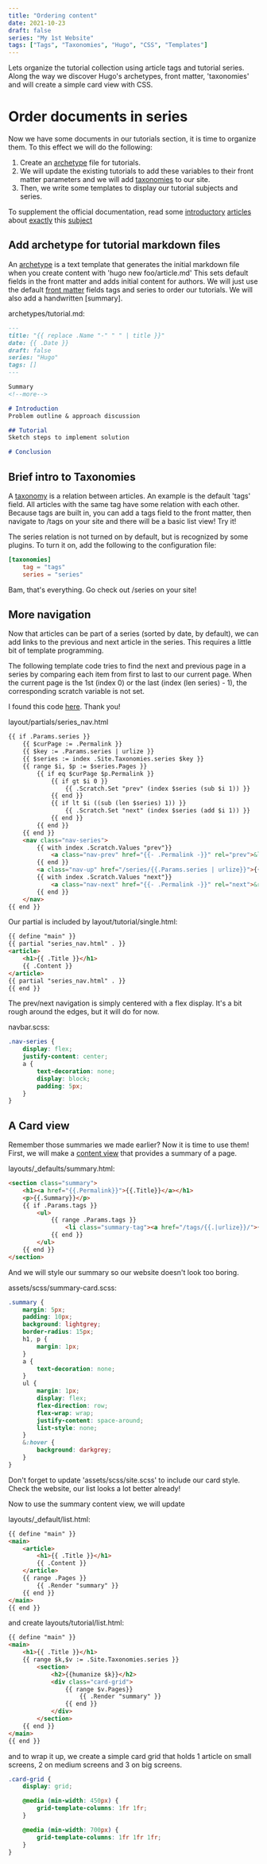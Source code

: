 ```yaml
---
title: "Ordering content"
date: 2021-10-23
draft: false
series: "My 1st Website"
tags: ["Tags", "Taxonomies", "Hugo", "CSS", "Templates"]
---
```


Lets organize the tutorial collection using article tags and tutorial series.
Along the way we discover Hugo's archetypes, front matter, 'taxonomies' and will create a simple card view with CSS.
<!--more-->

# Order documents in series
Now we have some documents in our tutorials section, it is time to organize them.
To this effect we will do the following:
1. Create an [archetype](https://gohugo.io/content-management/archetypes/) file for tutorials.
2. We will update the existing tutorials to add these variables to their front matter parameters and we will add [taxonomies]((https://gohugo.io/content-management/taxonomies/)) to our site.
3. Then, we write some templates to display our tutorial subjects and series.

To supplement the official documentation, read some [introductory](https://www.javeriyash.me/blog/hugo-series/) [articles](https://blog.cavelab.dev/2021/07/hugo-series-taxonomy/) about [exactly](https://damien.co/blog/2020-06-29-display-related-content-series-hugo/) this [subject](https://www.kiroule.com/article/add-series-taxonomy-to-hugo-theme/)

## Add archetype for tutorial markdown files
An [archetype](https://gohugo.io/content-management/archetypes/) is a text
template that generates the initial markdown file when you create content with
'hugo new foo/article.md' This sets default fields in the front matter and adds
initial content for authors.  We will just use the default [front
matter](https://gohugo.io/content-management/front-matter/) fields tags and
series to order our tutorials. We will also add a handwritten [summary].

archetypes/tutorial.md:
```markdown
---
title: "{{ replace .Name "-" " " | title }}"
date: {{ .Date }}
draft: false
series: "Hugo"
tags: []
---

Summary
<!--more-->

# Introduction
Problem outline & approach discussion

## Tutorial
Sketch steps to implement solution

# Conclusion
```

## Brief intro to Taxonomies
A [taxonomy](https://gohugo.io/content-management/taxonomies/) is a relation
between articles. An example is the default 'tags' field. All articles with the
same tag have some relation with each other. Because tags are built in, you can
add a tags field to the front matter, then navigate to /tags on your site and
there will be a basic list view! Try it!

The series relation is not turned on by default, but is recognized by some
plugins.  To turn it on, add the following to the configuration file:
```toml
[taxonomies]
	tag = "tags"
	series = "series"
```
Bam, that's everything. Go check out /series on your site!

## More navigation
Now that articles can be part of a series (sorted by date, by default), we can
add links to the previous and next article in the series. This requires a
little bit of template programming.

The following template code tries to find the next and previous page in a
series by comparing each item from first to last to our current page. When the
current page is the 1st (index 0) or the last (index (len series) - 1), the
corresponding scratch variable is not set.

I found this code
[here](https://notestoself.dev/posts/hugo-taxonomy-term-next-prev-page-links/).
Thank you!

layout/partials/series_nav.html
```HTML
{{ if .Params.series }}
	{{ $curPage := .Permalink }}
	{{ $key := .Params.series | urlize }}
	{{ $series := index .Site.Taxonomies.series $key }}
	{{ range $i, $p := $series.Pages }}
		{{ if eq $curPage $p.Permalink }}
			{{ if gt $i 0 }}
				{{ .Scratch.Set "prev" (index $series (sub $i 1)) }}
			{{ end }}
			{{ if lt $i ((sub (len $series) 1)) }}
				{{ .Scratch.Set "next" (index $series (add $i 1)) }}
			{{ end }}
		{{ end }}
	{{ end }}
	<nav class="nav-series">
		{{ with index .Scratch.Values "prev"}}
			<a class="nav-prev" href="{{- .Permalink -}}" rel="prev">&larr;</a>
		{{ end }}
		<a class="nav-up" href="/series/{{.Params.series | urlize}}">{{.Params.series}} Track</a>
		{{ with index .Scratch.Values "next"}}
			<a class="nav-next" href="{{- .Permalink -}}" rel="next">&rarr;</a>
		{{ end }}
	</nav>
{{ end }}
```

Our partial is included by layout/tutorial/single.html:
```HTML
{{ define "main" }}
{{ partial "series_nav.html" . }}
<article>
	<h1>{{ .Title }}</h1>
	{{ .Content }}
</article>
{{ partial "series_nav.html" . }}
{{ end }}
```

The prev/next navigation is simply centered with a flex display.
It's a bit rough around the edges, but it will do for now.

navbar.scss:
```SCSS
.nav-series {
	display: flex;
	justify-content: center;
	a {
		text-decoration: none;
		display: block;
		padding: 5px;
	}
}
```

## A Card view
Remember those summaries we made earlier?
Now it is time to use them! First, we will make a [content view](https://gohugo.io/templates/views/) that provides a summary of a page.

layouts/_defaults/summary.html:
```HTML
<section class="summary">
	<h1><a href="{{.Permalink}}">{{.Title}}</a></h1>
	<p>{{.Summary}}</p>
	{{ if .Params.tags }}
		<ul>
			{{ range .Params.tags }}
				<li class="summary-tag"><a href="/tags/{{.|urlize}}/">{{.}}</a></li>
			{{ end }}
		</ul>
	{{ end }}
</section>
```

And we will style our summary so our website doesn't look too boring.

assets/scss/summary-card.scss:
```SCSS
.summary {
	margin: 5px;
	padding: 10px;
	background: lightgrey;
	border-radius: 15px;
	h1, p {
		margin: 1px;
	}
	a {
		text-decoration: none;
	}
	ul {
		margin: 1px;
		display: flex;
		flex-direction: row;
		flex-wrap: wrap;
		justify-content: space-around;
		list-style: none;
	}
	&:hover {
		background: darkgrey;
	}
}
```

Don't forget to update 'assets/scss/site.scss' to include our card style.
Check the website, our list looks a lot better already!

Now to use the summary content view, we will update

layouts/_default/list.html:
```HTML
{{ define "main" }}
<main>
	<article>
		<h1>{{ .Title }}</h1>
		{{ .Content }}
	</article>
	{{ range .Pages }}
		{{ .Render "summary" }}
	{{ end }}
</main>
{{ end }}
```

and create layouts/tutorial/list.html:
```HTML
{{ define "main" }}
<main>
	<h1>{{ .Title }}</h1>
	{{ range $k,$v := .Site.Taxonomies.series }}
		<section>
			<h2>{{humanize $k}}</h2>
			<div class="card-grid">
				{{ range $v.Pages}}
					{{ .Render "summary" }}
				{{ end }}
			</div>
		</section>
	{{ end }}
</main>
{{ end }}
```

and to wrap it up, we create a simple card grid that holds 1 article on
small screens, 2 on medium screens and 3 on big screens.
```SCSS
.card-grid {
	display: grid;

	@media (min-width: 450px) {
		grid-template-columns: 1fr 1fr;
	}

	@media (min-width: 700px) {
		grid-template-columns: 1fr 1fr 1fr;
	}
}
```
